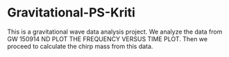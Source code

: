 # Gravitational-PS-Kriti

This is a gravitational wave data analysis project. We analyze the data from GW 150914 ND PLOT THE FREQUENCY VERSUS TIME PLOT. Then we proceed to calculate the chirp mass from this data.

